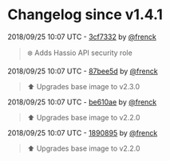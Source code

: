 # Changelog since v1.4.1

2018/09/25 10:07 UTC - [3cf7332](https://github.com/hassio-addons/addon-ftp/commit/3cf7332d58c7f971352ecbd2978305b2216aa687) by [@frenck](https://github.com/frenck)
> :snowflake: Adds Hassio API security role 

2018/09/25 10:07 UTC - [87bee5d](https://github.com/hassio-addons/addon-ftp/commit/87bee5de2150bcd0977577fb6f491949ee81b883) by [@frenck](https://github.com/frenck)
> :arrow_up: Upgrades base image to v2.3.0 

2018/09/25 10:07 UTC - [be610ae](https://github.com/hassio-addons/addon-ftp/commit/be610ae102f798751aa9a0b74cb7a9e7b28bd8a8) by [@frenck](https://github.com/frenck)
> :arrow_up: Upgrades base image to v2.2.0 

2018/09/25 10:07 UTC - [1890895](https://github.com/hassio-addons/addon-ftp/commit/1890895574ac5d23d7335dcfc8b524e1e33ca7b2) by [@frenck](https://github.com/frenck)
> :arrow_up: Upgrades base image to v2.2.0 

